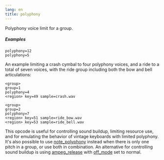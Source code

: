 ```yaml
---
lang: en
title: polyphony
---
```

Polyphony voice limit for a group.

##### Examples

```
polyphony=12
polyphony=5
```

An example limiting a crash cymbal to four polyphony voices, and a ride to a
total of seven voices,
with the ride group including both the bow and bell articulations:

```
<group>
group=1
polyphony=4
<region> key=49 sample=crash.wav

<group>
group=2
polyphony=7
<region> key=51 sample=ride_bow.wav
<region> key=53 sample=ride_bell.wav
```

This opcode is useful for controlling sound buildup, limiting resource use,
and for emulating the behavior of vintage keyboards with limited polyphony.
It's also possible to use [note_polyphony](note_polyphony) instead when there is
only one pitch in a group, or use both in combination. An alternative for
controlling sound buildup is using [ampeg_release]((eg_type)_release) with
[off_mode](off_mode) set to normal.
